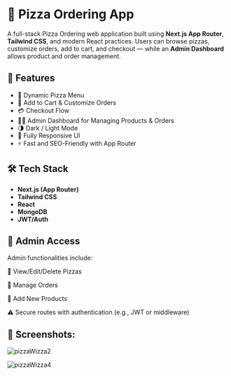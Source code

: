 # 🍕 Pizza Ordering App

A full-stack Pizza Ordering web application built using **Next.js App Router**, **Tailwind CSS**, and modern React practices. Users can browse pizzas, customize orders, add to cart, and checkout — while an **Admin Dashboard** allows product and order management.

## 🚀 Features

- 🍕 Dynamic Pizza Menu
- 🛒 Add to Cart & Customize Orders
- 💳 Checkout Flow
- 👨‍💻 Admin Dashboard for Managing Products & Orders
- 🌗 Dark / Light Mode
- 📱 Fully Responsive UI
- ⚡ Fast and SEO-Friendly with App Router

## 🛠️ Tech Stack

- **Next.js (App Router)**
- **Tailwind CSS**
- **React**
- **MongoDB**
- **JWT/Auth**

## 🔐 Admin Access

Admin functionalities include:

🔸 View/Edit/Delete Pizzas

🔸 Manage Orders

🔸 Add New Products

⚠️ Secure routes with authentication (e.g., JWT or middleware)


## 📸 Screenshots:

![pizzaWizza2](https://github.com/user-attachments/assets/5b0376ed-b1a0-4167-86f5-768590a17747)

![pizzaWizza4](https://github.com/user-attachments/assets/8a6833fb-817a-46e9-ace6-dfb4752dcb44)



